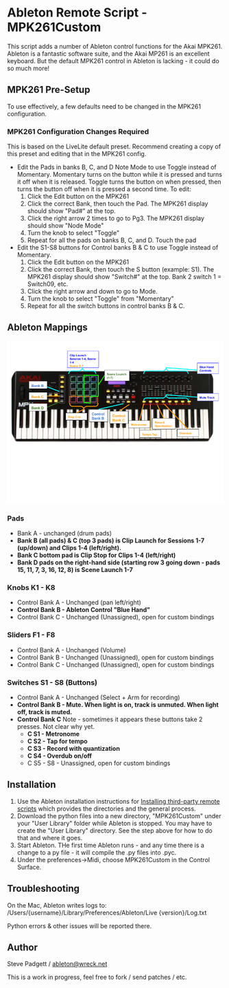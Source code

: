 # Ableton Remote Script - MPK261Custom

This script adds a number of Ableton control functions for the Akai MPK261.
Ableton is a fantastic software suite, and the Akai MP261 is an excellent keyboard.
But the default MPK261 control in Ableton is lacking - it could do so much more!

## MPK261 Pre-Setup

To use effectively, a few defaults need to be changed in the MPK261 configuration.

### MPK261 Configuration Changes Required

This is based on the LiveLite default preset. Recommend creating a copy of this preset and editing that in the MPK261 config.

- Edit the Pads in banks B, C, and D Note Mode to use Toggle instead of Momentary.
  Momentary turns on the button while it is pressed and turns it off when it is released.
  Toggle turns the button on when pressed, then turns the button off when it is pressed a second time. To edit:
    1. Click the Edit button on the MPK261
    2. Click the correct Bank, then touch the Pad. The MPK261 display should show "Pad#" at the top.
    3. Click the right arrow 2 times to go to Pg3. The MPK261 display should show "Node Mode"
    4. Turn the knob to select "Toggle"
    5. Repeat for all the pads on banks B, C, and D. Touch the pad
- Edit the S1-S8 buttons for Control banks B & C to use Toggle instead of Momentary.
    1. Click the Edit button on the MPK261
    2. Click the correct Bank, then touch the S button (example: S1). The MPK261 display should show "Switch#" at the top.  Bank 2 switch 1 = Switch09, etc.
    3. Click the right arrow and down to go to Mode.
    4. Turn the knob to select "Toggle" from "Momentary"
    5. Repeat for all the switch buttons in control banks B & C.

## Ableton Mappings

![Overview](mpk261-mappings.png?raw=true)

### Pads
- Bank A - unchanged (drum pads)
- **Bank B (all pads) & C (top 3 pads) is Clip Launch for Sessions 1-7 (up/down) and Clips 1-4 (left/right).**
- **Bank C bottom pad is Clip Stop for Clips 1-4 (left/right)**
- **Bank D pads on the right-hand side (starting row 3 going down - pads 15, 11, 7, 3, 16, 12, 8) is Scene Launch 1-7**

### Knobs K1 - K8
- Control Bank A - Unchanged (pan left/right)
- **Control Bank B - Ableton Control "Blue Hand"**
- Control Bank C - Unchanged (Unassigned), open for custom bindings

### Sliders F1 - F8
- Control Bank A - Unchanged (Volume)
- Control Bank B - Unchanged (Unassigned), open for custom bindings
- Control Bank C - Unchanged (Unassigned), open for custom bindings

### Switches S1 - S8 (Buttons)
- Control Bank A - Unchanged (Select + Arm for recording)
- **Control Bank B - Mute. When light is on, track is unmuted. When light off, track is muted.**
- **Control Bank C**  Note - sometimes it appears these buttons take 2 presses.  Not clear why yet.
    - **C S1 - Metronome**
    - **C S2 - Tap for tempo**
    - **C S3 - Record with quantization**
    - **C S4 - Overdub on/off**
    - C S5 - S8 - Unassigned, open for custom bindings

## Installation

1. Use the Ableton installation instructions for [Installing third-party remote scripts](https://help.ableton.com/hc/en-us/articles/209072009-Installing-third-party-remote-scripts) which provides the directories and the general process.
2. Download the python files into a new directory, "MPK261Custom" under your "User Library" folder
   while Ableton is stopped. You may have to create the "User Library" directory.
   See the step above for how to do that and where it goes.
3. Start Ableton.  THe first time Ableton runs - and any time there is a change to a py file - it will compile the .py files into .pyc.
4. Under the preferences->Midi, choose MPK261Custom in the Control Surface.

## Troubleshooting

On the Mac, Ableton writes logs to:
/Users/{username}/Library/Preferences/Ableton/Live {version}/Log.txt

Python errors & other issues will be reported there.

## Author

Steve Padgett / ableton@wreck.net

This is a work in progress, feel free to fork / send patches / etc.
